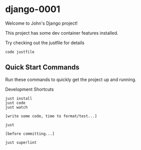 # django-0001

Welcome to John's Django project!

This project has some dev container features installed.

Try checking out the justfile for details

`code justfile`

## Quick Start Commands

Run these commands to quickly get the project up and running.

Development Shortcuts
```
just install
just code
just watch

[write some code, time to format/test...]

just

[before committing...]

just superlint
```